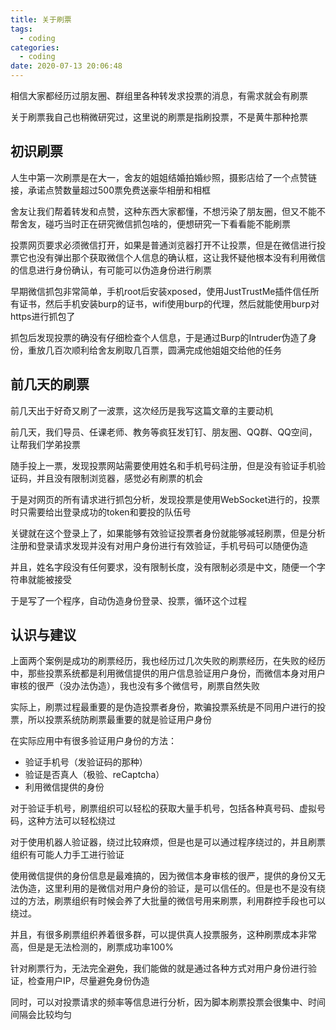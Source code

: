 ```yaml
---
title: 关于刷票
tags:
  - coding
categories:
  - coding
date: 2020-07-13 20:06:48
---
```


相信大家都经历过朋友圈、群组里各种转发求投票的消息，有需求就会有刷票

关于刷票我自己也稍微研究过，这里说的刷票是指刷投票，不是黄牛那种抢票

## 初识刷票

人生中第一次刷票是在大一，舍友的姐姐结婚拍婚纱照，摄影店给了一个点赞链接，承诺点赞数量超过500票免费送豪华相册和相框

舍友让我们帮着转发和点赞，这种东西大家都懂，不想污染了朋友圈，但又不能不帮舍友，碰巧当时正在研究微信抓包啥的，便想研究一下看看能不能刷票

投票网页要求必须微信打开，如果是普通浏览器打开不让投票，但是在微信进行投票它也没有弹出那个获取微信个人信息的确认框，这让我怀疑他根本没有利用微信的信息进行身份确认，有可能可以伪造身份进行刷票

早期微信抓包非常简单，手机root后安装xposed，使用JustTrustMe插件信任所有证书，然后手机安装burp的证书，wifi使用burp的代理，然后就能使用burp对https进行抓包了

抓包后发现投票的确没有仔细检查个人信息，于是通过Burp的Intruder伪造了身份，重放几百次顺利给舍友刷取几百票，圆满完成他姐姐交给他的任务

## 前几天的刷票

前几天出于好奇又刷了一波票，这次经历是我写这篇文章的主要动机

前几天，我们导员、任课老师、教务等疯狂发钉钉、朋友圈、QQ群、QQ空间，让帮我们学弟投票

随手投上一票，发现投票网站需要使用姓名和手机号码注册，但是没有验证手机验证码，并且没有限制浏览器，感觉必有刷票的机会

于是对网页的所有请求进行抓包分析，发现投票是使用WebSocket进行的，投票时只需要给出登录成功的token和要投的队伍号

关键就在这个登录上了，如果能够有效验证投票者身份就能够减轻刷票，但是分析注册和登录请求发现并没有对用户身份进行有效验证，手机号码可以随便伪造

并且，姓名字段没有任何要求，没有限制长度，没有限制必须是中文，随便一个字符串就能被接受

于是写了一个程序，自动伪造身份登录、投票，循环这个过程

## 认识与建议

上面两个案例是成功的刷票经历，我也经历过几次失败的刷票经历，在失败的经历中，那些投票系统都是利用微信提供的用户信息验证用户身份，而微信本身对用户审核的很严（没办法伪造），我也没有多个微信号，刷票自然失败

实际上，刷票过程最重要的是伪造投票者身份，欺骗投票系统是不同用户进行的投票，所以投票系统防刷票最重要的就是验证用户身份

在实际应用中有很多验证用户身份的方法：

- 验证手机号（发验证码的那种）
- 验证是否真人（极验、reCaptcha）
- 利用微信提供的身份

对于验证手机号，刷票组织可以轻松的获取大量手机号，包括各种真号码、虚拟号码，这种方法可以轻松绕过

对于使用机器人验证器，绕过比较麻烦，但是也是可以通过程序绕过的，并且刷票组织有可能人力手工进行验证

使用微信提供的身份信息是最难搞的，因为微信本身审核的很严，提供的身份又无法伪造，这里利用的是微信对用户身份的验证，是可以信任的。但是也不是没有绕过的方法，刷票组织有时候会养了大批量的微信号用来刷票，利用群控手段也可以绕过。

并且，有很多刷票组织养着很多群，可以提供真人投票服务，这种刷票成本非常高，但是是无法检测的，刷票成功率100%

针对刷票行为，无法完全避免，我们能做的就是通过各种方式对用户身份进行验证，检查用户IP，尽量避免身份伪造

同时，可以对投票请求的频率等信息进行分析，因为脚本刷票投票会很集中、时间间隔会比较均匀

